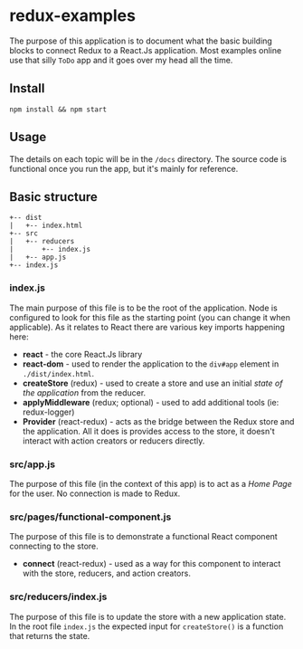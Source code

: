 # redux-examples
The purpose of this application is to document what the basic building blocks to connect Redux to a React.Js application. Most examples online use that silly `ToDo` app and it goes over my head all the time.

## Install
```
npm install && npm start
```

## Usage
The details on each topic will be in the `/docs` directory. The source code is functional once you run the app, but it's mainly for reference.

## Basic structure
```
+-- dist
|   +-- index.html
+-- src
|   +-- reducers
|       +-- index.js
|   +-- app.js
+-- index.js
```

### index.js
The main purpose of this file is to be the root of the application. Node is configured to look for this file as the starting point (you can change it when applicable). As it relates to React there are various key imports happening here:
* **react** - the core React.Js library
* **react-dom** - used to render the application to the `div#app` element in `./dist/index.html`.
* **createStore** (redux) - used to create a store and use an initial _state of the application_ from the reducer.
* **applyMiddleware** (redux; optional) - used to add additional tools (ie: redux-logger)
* **Provider** (react-redux) - acts as the bridge between the Redux store and the application. All it does is provides access to the store, it doesn't interact with action creators or reducers directly.

### src/app.js
The purpose of this file (in the context of this app) is to act as a _Home Page_ for the user. No connection is made to Redux.

### src/pages/functional-component.js
The purpose of this file is to demonstrate a functional React component connecting to the store.
* **connect** (react-redux) - used as a way for this component to interact with the store, reducers, and action creators.

### src/reducers/index.js
The purpose of this file is to update the store with a new application state. In the root file `index.js` the expected input for `createStore()` is a function that returns the state.
